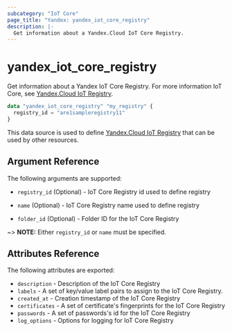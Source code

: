```yaml
---
subcategory: "IoT Core"
page_title: "Yandex: yandex_iot_core_registry"
description: |-
  Get information about a Yandex.Cloud IoT Core Registry.
---
```



# yandex_iot_core_registry




Get information about a Yandex IoT Core Registry. For more information IoT Core, see [Yandex.Cloud IoT Registry](https://cloud.yandex.com/docs/iot-core/quickstart).

```terraform
data "yandex_iot_core_registry" "my_registry" {
  registry_id = "are1sampleregistry11"
}
```

This data source is used to define [Yandex.Cloud IoT Registry](https://cloud.yandex.com/docs/iot-core/quickstart) that can be used by other resources.

## Argument Reference

The following arguments are supported:

* `registry_id` (Optional) - IoT Core Registry id used to define registry

* `name` (Optional) - IoT Core Registry name used to define registry

* `folder_id` (Optional) - Folder ID for the IoT Core Registry

~> **NOTE:** Either `registry_id` or `name` must be specified.

## Attributes Reference

The following attributes are exported:

* `description` - Description of the IoT Core Registry
* `labels` - A set of key/value label pairs to assign to the IoT Core Registry.
* `created_at` - Creation timestamp of the IoT Core Registry
* `certificates` - A set of certificate's fingerprints for the IoT Core Registry
* `passwords` - A set of passwords's id for the IoT Core Registry
* `log_options` - Options for logging for IoT Core Registry
